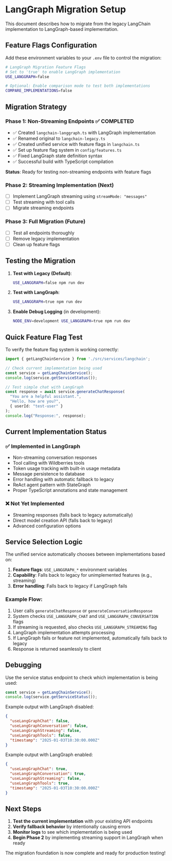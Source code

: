 # LangGraph Migration Setup

This document describes how to migrate from the legacy LangChain implementation to LangGraph-based implementation.

## Feature Flags Configuration

Add these environment variables to your `.env` file to control the migration:

```bash
# LangGraph Migration Feature Flags
# Set to 'true' to enable LangGraph implementation
USE_LANGGRAPH=false

# Optional: Enable comparison mode to test both implementations  
COMPARE_IMPLEMENTATIONS=false
```

## Migration Strategy

### Phase 1: Non-Streaming Endpoints ✅ COMPLETED
- ✅ Created `langchain-langgraph.ts` with LangGraph implementation
- ✅ Renamed original to `langchain-legacy.ts` 
- ✅ Created unified service with feature flags in `langchain.ts`
- ✅ Set up feature flag system in `config/features.ts`
- ✅ Fixed LangGraph state definition syntax
- ✅ Successful build with TypeScript compilation

**Status**: Ready for testing non-streaming endpoints with feature flags

### Phase 2: Streaming Implementation (Next)
- [ ] Implement LangGraph streaming using `streamMode: "messages"`
- [ ] Test streaming with tool calls
- [ ] Migrate streaming endpoints

### Phase 3: Full Migration (Future)
- [ ] Test all endpoints thoroughly
- [ ] Remove legacy implementation
- [ ] Clean up feature flags

## Testing the Migration

1. **Test with Legacy (Default)**:
   ```bash
   USE_LANGGRAPH=false npm run dev
   ```

2. **Test with LangGraph**:
   ```bash
   USE_LANGGRAPH=true npm run dev
   ```

3. **Enable Debug Logging** (in development):
   ```bash
   NODE_ENV=development USE_LANGGRAPH=true npm run dev
   ```

## Quick Feature Flag Test

To verify the feature flag system is working correctly:

```typescript
import { getLangChainService } from './src/services/langchain';

// Check current implementation being used
const service = getLangChainService();
console.log(service.getServiceStatus());

// Test simple chat with LangGraph
const response = await service.generateChatResponse(
  "You are a helpful assistant.",
  "Hello, how are you?",
  { userId: "test-user" }
);
console.log("Response:", response);
```

## Current Implementation Status

### ✅ Implemented in LangGraph
- Non-streaming conversation responses
- Tool calling with Wildberries tools
- Token usage tracking with built-in usage metadata
- Message persistence to database
- Error handling with automatic fallback to legacy
- ReAct agent pattern with StateGraph
- Proper TypeScript annotations and state management

### ❌ Not Yet Implemented
- Streaming responses (falls back to legacy automatically)
- Direct model creation API (falls back to legacy)
- Advanced configuration options

## Service Selection Logic

The unified service automatically chooses between implementations based on:

1. **Feature flags**: `USE_LANGGRAPH_*` environment variables
2. **Capability**: Falls back to legacy for unimplemented features (e.g., streaming)
3. **Error handling**: Falls back to legacy if LangGraph fails

### Example Flow:
1. User calls `generateChatResponse` or `generateConversationResponse`
2. System checks `USE_LANGGRAPH_CHAT` and `USE_LANGGRAPH_CONVERSATION` flags
3. If streaming is requested, also checks `USE_LANGGRAPH_STREAMING` flag
4. LangGraph implementation attempts processing
5. If LangGraph fails or feature not implemented, automatically falls back to legacy
6. Response is returned seamlessly to client

## Debugging

Use the service status endpoint to check which implementation is being used:

```typescript
const service = getLangChainService();
console.log(service.getServiceStatus());
```

Example output with LangGraph disabled:
```json
{
  "useLangGraphChat": false,
  "useLangGraphConversation": false, 
  "useLangGraphStreaming": false,
  "useLangGraphTools": false,
  "timestamp": "2025-01-03T10:30:00.000Z"
}
```

Example output with LangGraph enabled:
```json
{
  "useLangGraphChat": true,
  "useLangGraphConversation": true, 
  "useLangGraphStreaming": false,
  "useLangGraphTools": true,
  "timestamp": "2025-01-03T10:30:00.000Z"
}
```

## Next Steps

1. **Test the current implementation** with your existing API endpoints
2. **Verify fallback behavior** by intentionally causing errors
3. **Monitor logs** to see which implementation is being used
4. **Begin Phase 2** by implementing streaming support in LangGraph when ready

The migration foundation is now complete and ready for production testing! 
